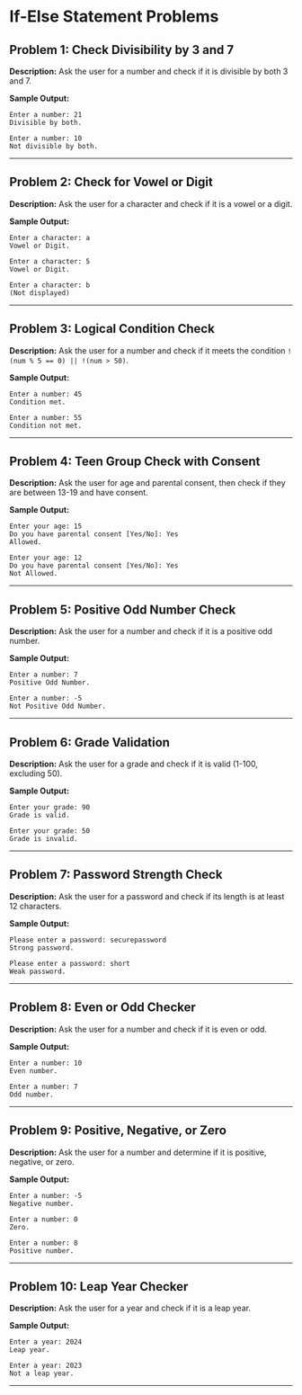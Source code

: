 # If-Else Statement Problems

## Problem 1: Check Divisibility by 3 and 7
**Description:**
Ask the user for a number and check if it is divisible by both 3 and 7.

**Sample Output:**
```
Enter a number: 21
Divisible by both.
```
```
Enter a number: 10
Not divisible by both.
```

---

## Problem 2: Check for Vowel or Digit
**Description:**
Ask the user for a character and check if it is a vowel or a digit.

**Sample Output:**
```
Enter a character: a
Vowel or Digit.
```
```
Enter a character: 5
Vowel or Digit.
```
```
Enter a character: b
(Not displayed)
```

---

## Problem 3: Logical Condition Check
**Description:**
Ask the user for a number and check if it meets the condition `!(num % 5 == 0) || !(num > 50)`.

**Sample Output:**
```
Enter a number: 45
Condition met.
```
```
Enter a number: 55
Condition not met.
```

---

## Problem 4: Teen Group Check with Consent
**Description:**
Ask the user for age and parental consent, then check if they are between 13-19 and have consent.

**Sample Output:**
```
Enter your age: 15
Do you have parental consent [Yes/No]: Yes
Allowed.
```
```
Enter your age: 12
Do you have parental consent [Yes/No]: Yes
Not Allowed.
```

---

## Problem 5: Positive Odd Number Check
**Description:**
Ask the user for a number and check if it is a positive odd number.

**Sample Output:**
```
Enter a number: 7
Positive Odd Number.
```
```
Enter a number: -5
Not Positive Odd Number.
```

---

## Problem 6: Grade Validation
**Description:**
Ask the user for a grade and check if it is valid (1-100, excluding 50).

**Sample Output:**
```
Enter your grade: 90
Grade is valid.
```
```
Enter your grade: 50
Grade is invalid.
```

---

## Problem 7: Password Strength Check
**Description:**
Ask the user for a password and check if its length is at least 12 characters.

**Sample Output:**
```
Please enter a password: securepassword
Strong password.
```
```
Please enter a password: short
Weak password.
```

---

## Problem 8: Even or Odd Checker
**Description:**
Ask the user for a number and check if it is even or odd.

**Sample Output:**
```
Enter a number: 10
Even number.
```
```
Enter a number: 7
Odd number.
```

---

## Problem 9: Positive, Negative, or Zero
**Description:**
Ask the user for a number and determine if it is positive, negative, or zero.

**Sample Output:**
```
Enter a number: -5
Negative number.
```
```
Enter a number: 0
Zero.
```
```
Enter a number: 8
Positive number.
```

---

## Problem 10: Leap Year Checker
**Description:**
Ask the user for a year and check if it is a leap year.

**Sample Output:**
```
Enter a year: 2024
Leap year.
```
```
Enter a year: 2023
Not a leap year.
```

---

